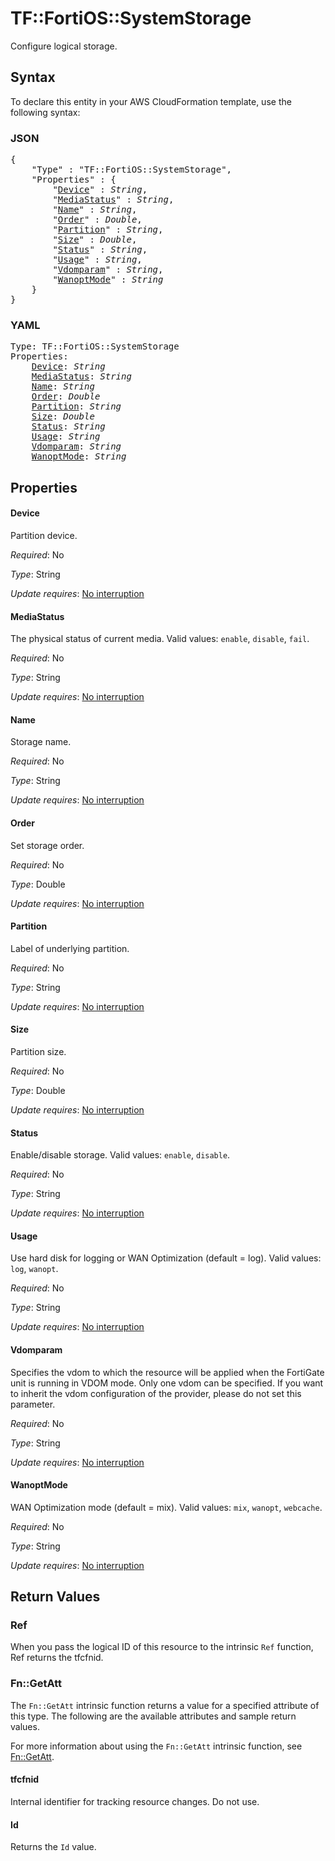 # TF::FortiOS::SystemStorage

Configure logical storage.

## Syntax

To declare this entity in your AWS CloudFormation template, use the following syntax:

### JSON

<pre>
{
    "Type" : "TF::FortiOS::SystemStorage",
    "Properties" : {
        "<a href="#device" title="Device">Device</a>" : <i>String</i>,
        "<a href="#mediastatus" title="MediaStatus">MediaStatus</a>" : <i>String</i>,
        "<a href="#name" title="Name">Name</a>" : <i>String</i>,
        "<a href="#order" title="Order">Order</a>" : <i>Double</i>,
        "<a href="#partition" title="Partition">Partition</a>" : <i>String</i>,
        "<a href="#size" title="Size">Size</a>" : <i>Double</i>,
        "<a href="#status" title="Status">Status</a>" : <i>String</i>,
        "<a href="#usage" title="Usage">Usage</a>" : <i>String</i>,
        "<a href="#vdomparam" title="Vdomparam">Vdomparam</a>" : <i>String</i>,
        "<a href="#wanoptmode" title="WanoptMode">WanoptMode</a>" : <i>String</i>
    }
}
</pre>

### YAML

<pre>
Type: TF::FortiOS::SystemStorage
Properties:
    <a href="#device" title="Device">Device</a>: <i>String</i>
    <a href="#mediastatus" title="MediaStatus">MediaStatus</a>: <i>String</i>
    <a href="#name" title="Name">Name</a>: <i>String</i>
    <a href="#order" title="Order">Order</a>: <i>Double</i>
    <a href="#partition" title="Partition">Partition</a>: <i>String</i>
    <a href="#size" title="Size">Size</a>: <i>Double</i>
    <a href="#status" title="Status">Status</a>: <i>String</i>
    <a href="#usage" title="Usage">Usage</a>: <i>String</i>
    <a href="#vdomparam" title="Vdomparam">Vdomparam</a>: <i>String</i>
    <a href="#wanoptmode" title="WanoptMode">WanoptMode</a>: <i>String</i>
</pre>

## Properties

#### Device

Partition device.

_Required_: No

_Type_: String

_Update requires_: [No interruption](https://docs.aws.amazon.com/AWSCloudFormation/latest/UserGuide/using-cfn-updating-stacks-update-behaviors.html#update-no-interrupt)

#### MediaStatus

The physical status of current media. Valid values: `enable`, `disable`, `fail`.

_Required_: No

_Type_: String

_Update requires_: [No interruption](https://docs.aws.amazon.com/AWSCloudFormation/latest/UserGuide/using-cfn-updating-stacks-update-behaviors.html#update-no-interrupt)

#### Name

Storage name.

_Required_: No

_Type_: String

_Update requires_: [No interruption](https://docs.aws.amazon.com/AWSCloudFormation/latest/UserGuide/using-cfn-updating-stacks-update-behaviors.html#update-no-interrupt)

#### Order

Set storage order.

_Required_: No

_Type_: Double

_Update requires_: [No interruption](https://docs.aws.amazon.com/AWSCloudFormation/latest/UserGuide/using-cfn-updating-stacks-update-behaviors.html#update-no-interrupt)

#### Partition

Label of underlying partition.

_Required_: No

_Type_: String

_Update requires_: [No interruption](https://docs.aws.amazon.com/AWSCloudFormation/latest/UserGuide/using-cfn-updating-stacks-update-behaviors.html#update-no-interrupt)

#### Size

Partition size.

_Required_: No

_Type_: Double

_Update requires_: [No interruption](https://docs.aws.amazon.com/AWSCloudFormation/latest/UserGuide/using-cfn-updating-stacks-update-behaviors.html#update-no-interrupt)

#### Status

Enable/disable storage. Valid values: `enable`, `disable`.

_Required_: No

_Type_: String

_Update requires_: [No interruption](https://docs.aws.amazon.com/AWSCloudFormation/latest/UserGuide/using-cfn-updating-stacks-update-behaviors.html#update-no-interrupt)

#### Usage

Use hard disk for logging or WAN Optimization (default = log). Valid values: `log`, `wanopt`.

_Required_: No

_Type_: String

_Update requires_: [No interruption](https://docs.aws.amazon.com/AWSCloudFormation/latest/UserGuide/using-cfn-updating-stacks-update-behaviors.html#update-no-interrupt)

#### Vdomparam

Specifies the vdom to which the resource will be applied when the FortiGate unit is running in VDOM mode. Only one vdom can be specified. If you want to inherit the vdom configuration of the provider, please do not set this parameter.

_Required_: No

_Type_: String

_Update requires_: [No interruption](https://docs.aws.amazon.com/AWSCloudFormation/latest/UserGuide/using-cfn-updating-stacks-update-behaviors.html#update-no-interrupt)

#### WanoptMode

WAN Optimization mode (default = mix). Valid values: `mix`, `wanopt`, `webcache`.

_Required_: No

_Type_: String

_Update requires_: [No interruption](https://docs.aws.amazon.com/AWSCloudFormation/latest/UserGuide/using-cfn-updating-stacks-update-behaviors.html#update-no-interrupt)

## Return Values

### Ref

When you pass the logical ID of this resource to the intrinsic `Ref` function, Ref returns the tfcfnid.

### Fn::GetAtt

The `Fn::GetAtt` intrinsic function returns a value for a specified attribute of this type. The following are the available attributes and sample return values.

For more information about using the `Fn::GetAtt` intrinsic function, see [Fn::GetAtt](https://docs.aws.amazon.com/AWSCloudFormation/latest/UserGuide/intrinsic-function-reference-getatt.html).

#### tfcfnid

Internal identifier for tracking resource changes. Do not use.

#### Id

Returns the <code>Id</code> value.

